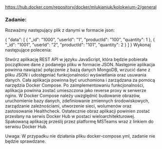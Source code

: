 https://hub.docker.com/repository/docker/mlukjaniuk/kolokwium-2/general



### Zadanie:

Rozważmy następujący plik z danymi w formacie json: 

{
   "data": [
    {
        "_id": "1000",
        "userId": "1",
        "productId": "100",
        "quantity": 1
    },
    {
        "_id": "1001",
        "userId": "2",
        "productId": "101",
        "quantity": 2
    }
  ]
}
Wykonaj następujące polecenia:

Stwórz aplikację REST API w języku JavaScript, która będzie pobierała początkowe dane z podanego pliku w formacie JSON.
Następnie aplikacja powinna nawiązać połączenie z bazą danych MongoDB, wrzucić dane z pliku JSON i udostępniać funkcjonalności wyświetlania oraz usuwania danych.
Cała aplikacja powinna być uruchomiona i zarządzana za pomocą narzędzia Docker Compose. 
Po zaimplementowaniu funkcjonalności, aplikacja powinna zostać umieszczona jako reverse proxy w serwerze nginx. 
W Docker Compose należy uwzględnić budowanie obrazów, uruchomienie bazy danych, zdefiniowanie zmiennych środowiskowych, zarządzanie zależnościami, utworzenie sieci, wolumenów oraz zastosowanie Healthcheck. 
Ostatecznie obraz aplikacji powinien zostać przesłany na serwis Docker Hub w postaci wieloarchitekturowej.
Spakowaną aplikację prześlij przez platformę MSTeams wraz z linkiem do serwisu Docker Hub.

Uwaga: W przypadku nie działania pliku docker-compose.yml, zadanie nie będzie sprawdzane.